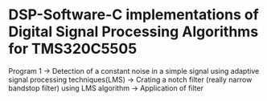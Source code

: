 # DSP-Software-C implementations of Digital Signal Processing Algorithms for TMS320C5505
Program 1
-> Detection of a constant noise in a simple signal using adaptive signal processing techniques(LMS)
-> Crating a notch filter (really narrow bandstop filter) using LMS algorithm
-> Application of filter
